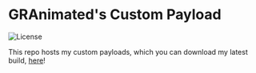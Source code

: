 GRAnimated's Custom Payload
=====

![License](https://img.shields.io/badge/License-GPLv2-blue.svg)

This repo hosts my custom payloads, which you can download my latest build, [here](https://github.com/GRAnimated/FG-CustomPayload/raw/master/fusee/out/fusee.bin)!
